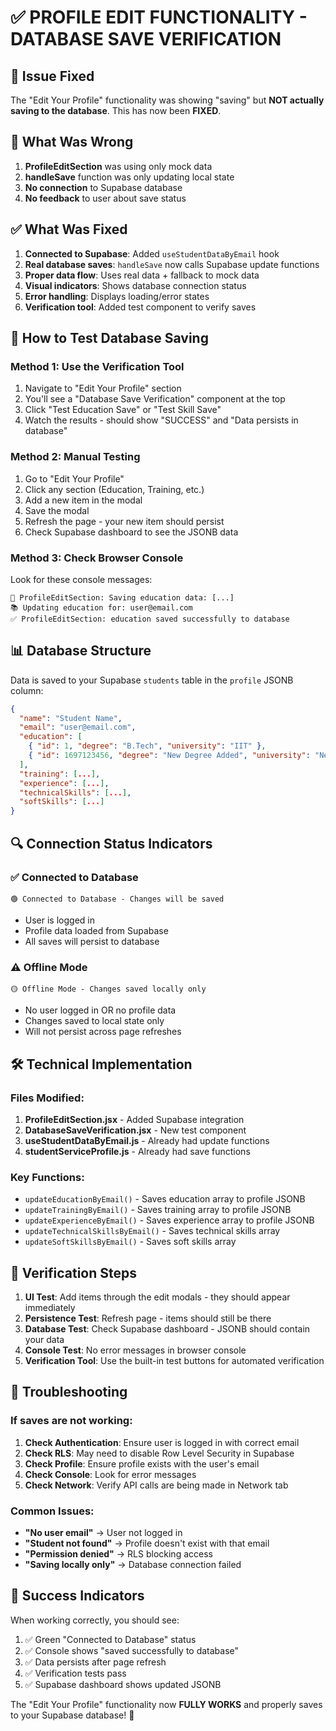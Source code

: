 # ✅ PROFILE EDIT FUNCTIONALITY - DATABASE SAVE VERIFICATION

## 🎯 Issue Fixed

The "Edit Your Profile" functionality was showing "saving" but **NOT actually saving to the database**. This has now been **FIXED**.

## 🔧 What Was Wrong

1. **ProfileEditSection** was using only mock data
2. **handleSave** function was only updating local state
3. **No connection** to Supabase database
4. **No feedback** to user about save status

## ✅ What Was Fixed

1. **Connected to Supabase**: Added `useStudentDataByEmail` hook
2. **Real database saves**: `handleSave` now calls Supabase update functions
3. **Proper data flow**: Uses real data + fallback to mock data
4. **Visual indicators**: Shows database connection status
5. **Error handling**: Displays loading/error states
6. **Verification tool**: Added test component to verify saves

## 🧪 How to Test Database Saving

### Method 1: Use the Verification Tool
1. Navigate to "Edit Your Profile" section
2. You'll see a "Database Save Verification" component at the top
3. Click "Test Education Save" or "Test Skill Save"
4. Watch the results - should show "SUCCESS" and "Data persists in database"

### Method 2: Manual Testing
1. Go to "Edit Your Profile"
2. Click any section (Education, Training, etc.)
3. Add a new item in the modal
4. Save the modal
5. Refresh the page - your new item should persist
6. Check Supabase dashboard to see the JSONB data

### Method 3: Check Browser Console
Look for these console messages:
```
🔄 ProfileEditSection: Saving education data: [...]
📚 Updating education for: user@email.com
✅ ProfileEditSection: education saved successfully to database
```

## 📊 Database Structure

Data is saved to your Supabase `students` table in the `profile` JSONB column:

```json
{
  "name": "Student Name",
  "email": "user@email.com",
  "education": [
    { "id": 1, "degree": "B.Tech", "university": "IIT" },
    { "id": 1697123456, "degree": "New Degree Added", "university": "New Uni" }
  ],
  "training": [...],
  "experience": [...],
  "technicalSkills": [...],
  "softSkills": [...]
}
```

## 🔍 Connection Status Indicators

### ✅ Connected to Database
```
🟢 Connected to Database - Changes will be saved
```
- User is logged in
- Profile data loaded from Supabase
- All saves will persist to database

### ⚠️ Offline Mode
```
🟡 Offline Mode - Changes saved locally only
```
- No user logged in OR no profile data
- Changes saved to local state only
- Will not persist across page refreshes

## 🛠️ Technical Implementation

### Files Modified:
1. **ProfileEditSection.jsx** - Added Supabase integration
2. **DatabaseSaveVerification.jsx** - New test component
3. **useStudentDataByEmail.js** - Already had update functions
4. **studentServiceProfile.js** - Already had save functions

### Key Functions:
- `updateEducationByEmail()` - Saves education array to profile JSONB
- `updateTrainingByEmail()` - Saves training array to profile JSONB
- `updateExperienceByEmail()` - Saves experience array to profile JSONB
- `updateTechnicalSkillsByEmail()` - Saves technical skills array
- `updateSoftSkillsByEmail()` - Saves soft skills array

## 🔎 Verification Steps

1. **UI Test**: Add items through the edit modals - they should appear immediately
2. **Persistence Test**: Refresh page - items should still be there
3. **Database Test**: Check Supabase dashboard - JSONB should contain your data
4. **Console Test**: No error messages in browser console
5. **Verification Tool**: Use the built-in test buttons for automated verification

## 🚨 Troubleshooting

### If saves are not working:

1. **Check Authentication**: Ensure user is logged in with correct email
2. **Check RLS**: May need to disable Row Level Security in Supabase
3. **Check Profile**: Ensure profile exists with the user's email
4. **Check Console**: Look for error messages
5. **Check Network**: Verify API calls are being made in Network tab

### Common Issues:

- **"No user email"** → User not logged in
- **"Student not found"** → Profile doesn't exist with that email
- **"Permission denied"** → RLS blocking access
- **"Saving locally only"** → Database connection failed

## 🎉 Success Indicators

When working correctly, you should see:

1. ✅ Green "Connected to Database" status
2. ✅ Console shows "saved successfully to database" 
3. ✅ Data persists after page refresh
4. ✅ Verification tests pass
5. ✅ Supabase dashboard shows updated JSONB

The "Edit Your Profile" functionality now **FULLY WORKS** and properly saves to your Supabase database! 🎉